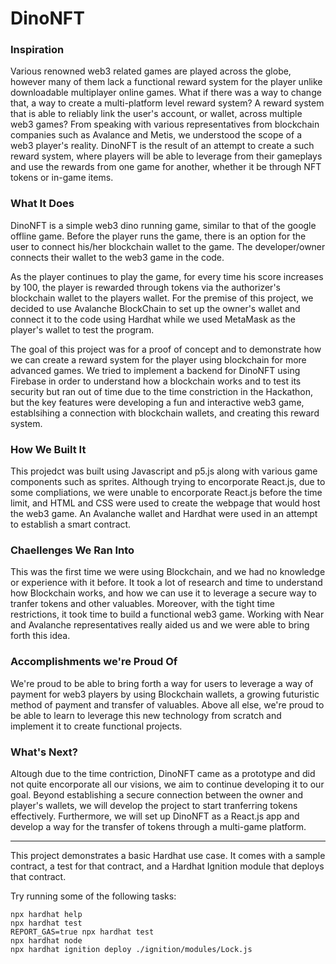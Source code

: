 # DinoNFT

### Inspiration

Various renowned web3 related games are played across the globe, however many of them lack a functional reward system for the player unlike downloadable multiplayer online games. What if there was a way to change that, a way to create a multi-platform level reward system? A reward system that is able to reliably link the user's account, or wallet, across multiple web3 games? From speaking with various representatives from blockchain companies such as Avalance and Metis, we understood the scope of a web3 player's reality. DinoNFT is the result of an attempt to create a such reward system, where players will be able to leverage from their gameplays and use the rewards from one game for another, whether it be through NFT tokens or in-game items.

### What It Does

DinoNFT is a simple web3 dino running game, similar to that of the google offline game. Before the player runs the game, there is an option for the user to connect his/her blockchain wallet to the game. The developer/owner connects their wallet to the web3 game in the code. 

As the player continues to play the game, for every time his score increases by 100, the player is rewarded through tokens via the authorizer's blockchain wallet to the players wallet. For the premise of this project, we decided to use Avalanche BlockChain to set up the owner's wallet and connect it to the code using Hardhat while we used MetaMask as the player's wallet to test the program. 

The goal of this project was for a proof of concept and to demonstrate how we can create a reward system for the player using blockchain for more advanced games. We tried to implement a backend for DinoNFT using Firebase in order to understand how a blockchain works and to test its security but ran out of time due to the time constriction in the Hackathon, but the key features were developing a fun and interactive web3 game, establsihing a connection with blockchain wallets, and creating this reward system.

### How We Built It

This projedct was built using Javascript and p5.js along with various game components such as sprites. Although trying to encorporate React.js, due to some compliations, we were unable to encorporate React.js before the time limit, and HTML and CSS were used to create the webpage that would host the web3 game. An Avalanche wallet and Hardhat were used in an attempt to establish a smart contract. 

### Chaellenges We Ran Into

This was the first time we were using Blockchain, and we had no knowledge or experience with it before. It took a lot of research and time to understand how Blockchain works, and how we can use it to leverage a secure way to tranfer tokens and other valuables. Moreover, with the tight time restrictions, it took time to build a functional web3 game. Working with Near and Avalanche representatives really aided us and we were able to bring forth this idea.

### Accomplishments we're Proud Of

We're proud to be able to bring forth a way for users to leverage a way of payment for web3 players by using Blockchain wallets, a growing futuristic method of payment and transfer of valuables. Above all else, we're proud to be able to learn to leverage this new technology from scratch and implement it to create functional projects.

### What's Next?

Altough due to the time contriction, DinoNFT came as a prototype and did not quite encorporate all our visions, we aim to continue developing it to our goal. Beyond establishing a secure connection between the owner and player's wallets, we will develop the project to start tranferring tokens effectively. Furthermore, we will set up DinoNFT as a React.js app and develop a way for the transfer of tokens through a multi-game platform.

***

This project demonstrates a basic Hardhat use case. It comes with a sample contract, a test for that contract, and a Hardhat Ignition module that deploys that contract.

Try running some of the following tasks:

```shell
npx hardhat help
npx hardhat test
REPORT_GAS=true npx hardhat test
npx hardhat node
npx hardhat ignition deploy ./ignition/modules/Lock.js
```
